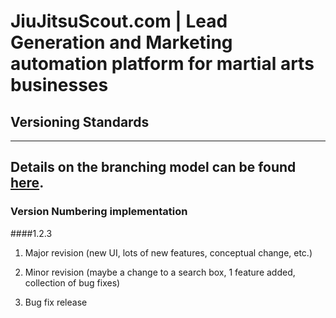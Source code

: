 # JiuJitsuScout.com | Lead Generation and Marketing automation platform for martial arts businesses

## Versioning Standards
---
Details on the branching model can be found [here](https://nvie.com/posts/a-successful-git-branching-model/).
---
### Version Numbering implementation

####1.2.3

1. Major revision (new UI, lots of new features, conceptual change, etc.)

2. Minor revision (maybe a change to a search box, 1 feature added, collection of bug fixes)

3. Bug fix release
